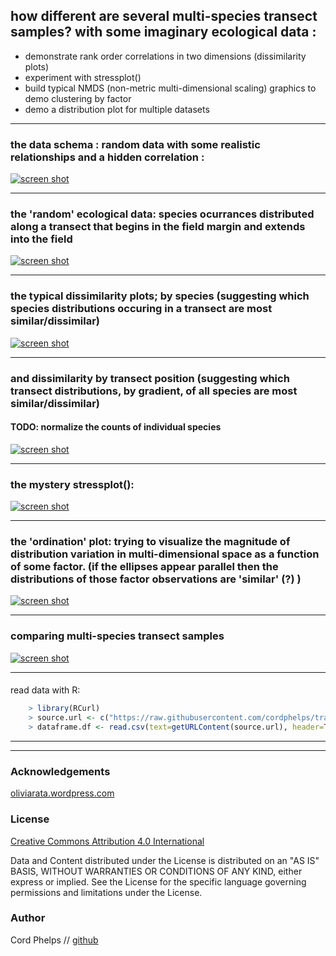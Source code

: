 



## how different are several multi-species transect samples? with some imaginary ecological data :
- demonstrate rank order correlations in two dimensions (dissimilarity plots)
- experiment with stressplot() 
- build typical NMDS (non-metric multi-dimensional scaling) graphics to demo clustering by factor 
- demo a distribution plot for multiple datasets



---

### the data schema : random data with some realistic relationships and a hidden correlation : 

[![screen shot](https://raw.githubusercontent.com/cordphelps/transect/master/images/hvbSchema.jpg)]()

--- 
### the 'random' ecological data: species ocurrances distributed along a transect that begins in the field margin and extends into the field 

[![screen shot](https://raw.githubusercontent.com/cordphelps/transect/master/images/quad.jpg)]()

---
### the typical dissimilarity plots; by species (suggesting which species distributions occuring in a transect are most similar/dissimilar)

[![screen shot](https://raw.githubusercontent.com/cordphelps/transect/master/images/dissimSpecies.jpg)]()

---
### and dissimilarity by transect position (suggesting which transect distributions, by gradient, of all species are most similar/dissimilar)
#### TODO: normalize the counts of individual species

[![screen shot](https://raw.githubusercontent.com/cordphelps/transect/master/images/dissimObs.jpg)]()

---
### the mystery stressplot():  

[![screen shot](https://raw.githubusercontent.com/cordphelps/transect/master/images/stressPlot.jpg)]()

---
### the 'ordination' plot: trying to visualize the magnitude of distribution variation in multi-dimensional space as a function of some factor. (if the ellipses appear parallel then the distributions of those factor observations are 'similar' (?) )

[![screen shot](https://raw.githubusercontent.com/cordphelps/transect/master/images/ordination.jpg)]()

---
### comparing multi-species transect samples

[![screen shot](https://raw.githubusercontent.com/cordphelps/transect/master/images/transectCompare.jpg)]()

---
####
read data with R:

```R
	> library(RCurl)
	> source.url <- c("https://raw.githubusercontent.com/cordphelps/transect/master/data/hvb.csv")
	> dataframe.df <- read.csv(text=getURLContent(source.url), header=TRUE, row.names=1)
```
---
---
### Acknowledgements
[oliviarata.wordpress.com](https://oliviarata.wordpress.com/2014/04/17/ordinations-in-ggplot2/)


### License
[Creative Commons Attribution 4.0 International](https://creativecommons.org/licenses/by/4.0/)

Data and Content distributed under the License is distributed on an "AS IS" BASIS, WITHOUT WARRANTIES OR CONDITIONS OF ANY KIND, either express or implied. See the License for the specific language governing permissions and limitations under the License.


### Author
Cord Phelps // [github](http://cordphelps.github.io)








 





